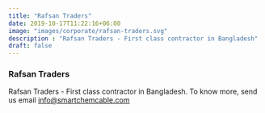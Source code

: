 ```yaml
---
title: "Rafsan Traders"
date: 2019-10-17T11:22:16+06:00
image: "images/corporate/rafsan-traders.svg"
description : "Rafsan Traders - First class contractor in Bangladesh"
draft: false
---
```


### Rafsan Traders

Rafsan Traders - First class contractor in Bangladesh. To know more, send us email info@smartchemcable.com